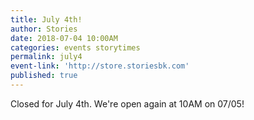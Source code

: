 ```yaml
---
title: July 4th!
author: Stories
date: 2018-07-04 10:00AM
categories: events storytimes
permalink: july4
event-link: 'http://store.storiesbk.com'
published: true
---
```

Closed for July 4th. We're open again at 10AM on 07/05!
